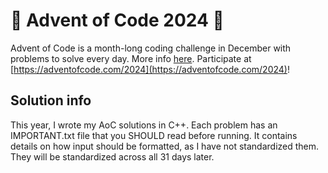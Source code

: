 # 🎄 Advent of Code 2024 🎄
Advent of Code is a month-long coding challenge in December with problems to solve every day. More info [here](https://adventofcode.com/2024/about).
Participate at [https://adventofcode.com/2024](https://adventofcode.com/2024)!

## Solution info
This year, I wrote my AoC solutions in C++. Each problem has an IMPORTANT.txt file that you SHOULD read before running. It contains details on how input should be formatted, as I have not standardized them. They will be standardized across all 31 days later.
